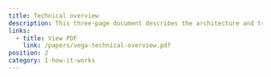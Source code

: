 ```yaml
---
title: Technical overview
description: This three-page document describes the architecture and trading core components of the Vega framework, from an engineering perspective.
links:
  - title: View PDF
    link: /papers/vega-technical-overview.pdf
position: 2
category: 1-how-it-works
---
```

